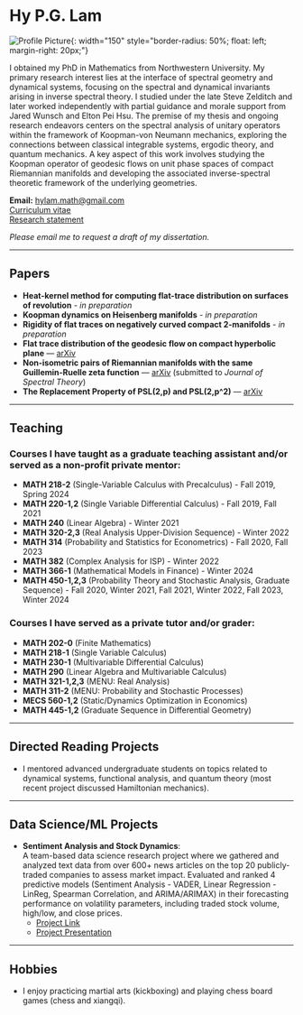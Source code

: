 # Hy P.G. Lam

![Profile Picture](https://github.com/user-attachments/assets/346ca028-1889-4663-ac55-d31e0b46c5ff){: width="150" style="border-radius: 50%; float: left; margin-right: 20px;"}

I obtained my PhD in Mathematics from Northwestern University. My primary research interest lies at the interface of spectral geometry and dynamical systems, focusing on the spectral and dynamical invariants arising in inverse spectral theory. I studied under the late Steve Zelditch and later worked independently with partial guidance and morale support from Jared Wunsch and Elton Pei Hsu. The premise of my thesis and ongoing research endeavors centers on the spectral analysis of unitary operators within the framework of Koopman-von Neumann mechanics, exploring the connections between classical integrable systems, ergodic theory, and quantum mechanics. A key aspect of this work involves studying the Koopman operator of geodesic flows on unit phase spaces of compact Riemannian manifolds and developing the associated inverse-spectral theoretic framework of the underlying geometries.

**Email:** [hylam.math@gmail.com](mailto:hylam.math@gmail.com)  
[Curriculum vitae](https://github.com/user-attachments/files/18792582/CV.pdf)  
[Research statement](https://github.com/user-attachments/files/18415033/Research_statement.pdf)  

*Please email me to request a draft of my dissertation.*

---

## Papers

- **Heat-kernel method for computing flat-trace distribution on surfaces of revolution** - *in preparation*  
- **Koopman dynamics on Heisenberg manifolds** - *in preparation*  
- **Rigidity of flat traces on negatively curved compact 2-manifolds** - *in preparation*  
- **Flat trace distribution of the geodesic flow on compact hyperbolic plane** — [arXiv](https://arxiv.org/abs/2411.11392)  
- **Non-isometric pairs of Riemannian manifolds with the same Guillemin-Ruelle zeta function** — [arXiv](https://arxiv.org/abs/2208.04550) (submitted to *Journal of Spectral Theory*)  
- **The Replacement Property of PSL(2,p) and PSL(2,p^2)** — [arXiv](https://arxiv.org/abs/1709.08745)  

---

## Teaching

### Courses I have taught as a graduate teaching assistant and/or served as a non-profit private mentor:
- **MATH 218-2** (Single-Variable Calculus with Precalculus) - Fall 2019, Spring 2024  
- **MATH 220-1,2** (Single Variable Differential Calculus) - Fall 2019, Fall 2021  
- **MATH 240** (Linear Algebra) - Winter 2021  
- **MATH 320-2,3** (Real Analysis Upper-Division Sequence) - Winter 2022  
- **MATH 314** (Probability and Statistics for Econometrics) - Fall 2020, Fall 2023  
- **MATH 382** (Complex Analysis for ISP) - Winter 2022  
- **MATH 366-1** (Mathematical Models in Finance) - Winter 2024  
- **MATH 450-1,2,3** (Probability Theory and Stochastic Analysis, Graduate Sequence) - Fall 2020, Winter 2021, Fall 2021, Winter 2022, Fall 2023, Winter 2024  

### Courses I have served as a private tutor and/or grader:
- **MATH 202-0** (Finite Mathematics)  
- **MATH 218-1** (Single Variable Calculus)  
- **MATH 230-1** (Multivariable Differential Calculus)  
- **MATH 290** (Linear Algebra and Multivariable Calculus)  
- **MATH 321-1,2,3** (MENU: Real Analysis)  
- **MATH 311-2** (MENU: Probability and Stochastic Processes)  
- **MECS 560-1,2** (Static/Dynamics Optimization in Economics)  
- **MATH 445-1,2** (Graduate Sequence in Differential Geometry)  

---

## Directed Reading Projects

- I mentored advanced undergraduate students on topics related to dynamical systems, functional analysis, and quantum theory (most recent project discussed Hamiltonian mechanics).

---

## Data Science/ML Projects

- **Sentiment Analysis and Stock Dynamics**:  
  A team-based data science research project where we gathered and analyzed text data from over 600+ news articles on the top 20 publicly-traded companies to assess market impact. Evaluated and ranked 4 predictive models (Sentiment Analysis - VADER, Linear Regression - LinReg, Spearman Correlation, and ARIMA/ARIMAX) in their forecasting performance on volatility parameters, including traded stock volume, high/low, and close prices.  
  - [Project Link](https://github.com/HyLambda/Sentiment_analysis_stock_dynamics)  
  - [Project Presentation](https://github.com/user-attachments/files/18134062/Erdos_project_presentation.pdf)  

---

## Hobbies

- I enjoy practicing martial arts (kickboxing) and playing chess board games (chess and xiangqi).
